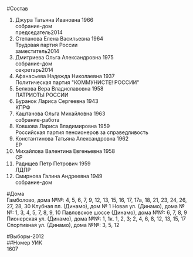 #Состав  
1. Джура Татьяна Ивановна 1966  
    собрание-дом  
    председатель2014  
2. Степанова Елена Васильевна 1964  
    Трудовая партия России  
    заместитель2014  
3. Дмитриева Ольга Александровна 1975  
    собрание-дом  
    секретарь2014  
4. Афанасьева Надежда Николаевна 1937  
    Политическая партия "КОММУНИСТЕ! РОССИИ"  
5. Белкова Вера Владиславовна 1958  
    ПАТРИОТЫ РОССИИ  
6. Буранок Лариса Сергеевна 1943  
    КПРФ  
7. Каштанова Ольга Михайловна 1963  
    собрание-работа  
8. Ковшова Лариса Владимировна 1959  
    Российская партия пенсионеров за справедливость  
9. Константинова Татьяна Александровна 1962  
    ЕР  
10. Михайлова Валентина Евгеньевна 1958  
    СР  
11. Радищев Петр Петрович 1959  
    ЛДПР  
12. Смирнова Галина Андреевна 1949  
    собрание-дом  
  
#Дома  
Гамболово, дома №№: 4, 5, 6, 7, 9, 12, 13, 15, 16, 17, 17а, 18, 21, 23, 24, 26, 27, 28, 30 Клубная пл. (Динамо), дом № 1 Новая ул. (Динамо), дома №№: 1, 3, 4, 5, 7, 8, 9, 10 Павловское шоссе (Динамо), дома №№: 6, 7, 8, 9 Пионерская ул. (Динамо), дома №№: 1, 1к. 1, 2, 3; 2, 4, 6, 8, 12, 13, 15, 17 Спортивная ул. (Динамо), дома №№: 3, 5, 12  
  
#Выборы-2012  
##Номер УИК  
1607  
